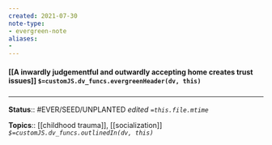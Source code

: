 ```yaml
---
created: 2021-07-30
note-type: 
- evergreen-note
aliases:
- 
---
```


#### [[A inwardly judgementful and outwardly accepting home creates trust issues]] `$=customJS.dv_funcs.evergreenHeader(dv, this)`



### <hr class="footnote"/>

**Status**:: #EVER/SEED/UNPLANTED 
*edited `=this.file.mtime`*

**Topics**:: [[childhood trauma]], [[socialization]]
*`$=customJS.dv_funcs.outlinedIn(dv, this)`*


